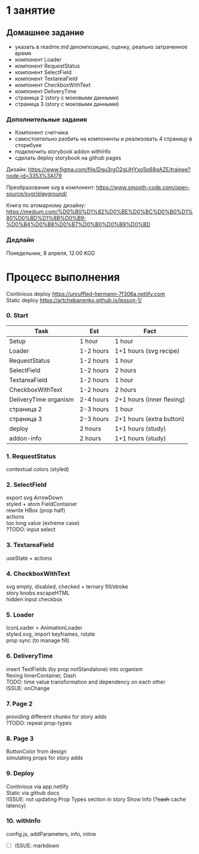 # 1 занятие

## Домашнее задание

- указать в readme.md декомпозицию, оценку, реально затраченное время
- компонент Loader
- компонент RequestStatus
- компонент SelectField
- компонент TextareaField
- компонент CheckboxWithText
- компонент DeliveryTime
- страница 2 (story с моковыми данными)
- страница 3 (story с моковыми данными)

### Дополнительные задания

- Компонент счетчика
- самостоятельно разбить на компоненты и реализовать 4 страницу в сторибуке
- подключить storybook addon withInfo
- сделать deploy storybook на github pages

Дизайн:
https://www.figma.com/file/Dgu3rgO2gUHYxo5p68qAZE/trainee?node-id=3353%3A179

Преобразование svg в компонент:
https://www.smooth-code.com/open-source/svgr/playground/

Книга по атомарному дизайну:
https://medium.com/%D0%B0%D1%82%D0%BE%D0%BC%D0%B0%D1%80%D0%BD%D1%8B%D0%B9-%D0%B4%D0%B8%D0%B7%D0%B0%D0%B9%D0%BD

### Дедлайн

Понедельник, 8 апреля, 12:00 KGD

# Процесс выполнения

Continious deploy https://unruffled-hermann-7f306a.netlify.com  
Static deploy https://artchebanenko.github.io/lesson-1/

### 0. Start

|Task|Est|Fact|
|-|-|-|
|Setup|1 hour|1 hour|
|Loader|1-2 hours|1+1 hours (svg recipe)|
|RequestStatus|1-2 hours|1 hour|
|SelectField|1-2 hours|2 hours|
|TextareaField|1-2 hours|1 hour|
|CheckboxWithText|1-2 hours|2 hours|
|DeliveryTime organism|2-4 hours|2+1 hours (inner flexing)|
|страница 2|2-3 hours|1 hour|
|страница 3|2-3 hours|2+1 hours (extra button)|
|deploy|2 hours|1+1 hours (study)|
|addon-info|2 hours|1+1 hours (study)|

### 1. RequestStatus
  
contextual colors (styled)

### 2. SelectField

export svg ArrowDown  
styled + atom FieldContainer  
rewrite HBox (prop half)  
actions  
too long value (extreme case)  
?TODO: input select  

### 3. TextareaField

useState + actions  

### 4. CheckboxWithText

svg empty, disabled, checked + ternary fill/stroke  
story knobs escapeHTML  
hidden input checkbox  

### 5. Loader

IconLoader > AnimationLoader  
styled.svg, import keyframes, rotate  
prop sync (to manage fill)  

### 6. DeliveryTime

insert TextFields (by prop notStandalone) into organism  
flexing InnerContainer, Dash  
TODO: time value transformation and dependency on each other  
ISSUE: onChange  

### 7. Page 2

providing different chunks for story adds  
?TODO: repeat prop-types

### 8. Page 3

ButtonColor from design  
simulating props for story adds  

### 9. Deploy

Continious via app.netlify  
Static via github docs  
!ISSUE: not updating Prop Types section in story Show Info (?~~cash~~ cache latency)  

### 10. withInfo

config.js, addParameters, info, inline  
* [ ] ISSUE: markdown  